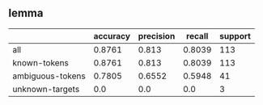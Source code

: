
## lemma

|                  | accuracy | precision | recall | support |
|------------------|----------|-----------|--------|---------|
| all              | 0.8761   | 0.813     | 0.8039 | 113     |
| known-tokens     | 0.8761   | 0.813     | 0.8039 | 113     |
| ambiguous-tokens | 0.7805   | 0.6552    | 0.5948 | 41      |
| unknown-targets  | 0.0      | 0.0       | 0.0    | 3       |

